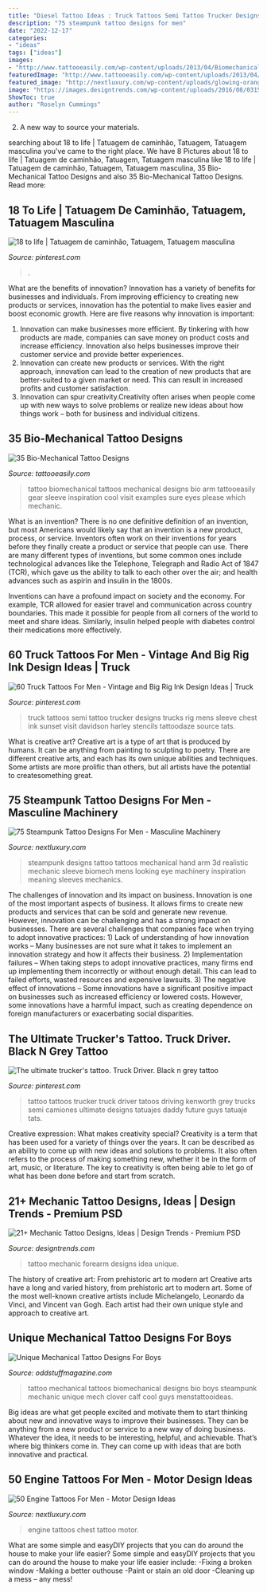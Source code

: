 ```yaml
---
title: "Diesel Tattoo Ideas : Truck Tattoos Semi Tattoo Trucker Designs Trucks Rig Mens Sleeve Chest Ink Sunset Visit Davidson Harley Stencils Tattoodaze Source Tats"
description: "75 steampunk tattoo designs for men"
date: "2022-12-17"
categories:
- "ideas"
tags: ["ideas"]
images:
- "http://www.tattooeasily.com/wp-content/uploads/2013/04/Biomechanical-tattoo-design-10.jpg"
featuredImage: "http://www.tattooeasily.com/wp-content/uploads/2013/04/Biomechanical-tattoo-design-10.jpg"
featured_image: "http://nextluxury.com/wp-content/uploads/glowing-orange-engine-tattoo-male-chest-design-ideas.jpg"
image: "https://images.designtrends.com/wp-content/uploads/2016/08/03154018/Mechanic-Forearm-Tattoo-Idea.jpg"
ShowToc: true
author: "Roselyn Cummings"
---
```



2. A new way to source your materials.

	

		
searching about 18 to life | Tatuagem de caminhão, Tatuagem, Tatuagem masculina you've came to the right place. We have 8 Pictures about 18 to life | Tatuagem de caminhão, Tatuagem, Tatuagem masculina like 18 to life | Tatuagem de caminhão, Tatuagem, Tatuagem masculina, 35 Bio-Mechanical Tattoo Designs and also 35 Bio-Mechanical Tattoo Designs. Read more:
		
    
## 18 To Life | Tatuagem De Caminhão, Tatuagem, Tatuagem Masculina

<img loading=lazy src="https://i.pinimg.com/736x/6b/2a/06/6b2a06a404113e74fae4e9fe53590762.jpg" onerror="this.onerror=null;this.src='https://tse4.mm.bing.net/th?id=OIP.hIS9ZuZ4VWFEOUVORPqXygHaJ4&amp;pid=15.1';" alt="18 to life | Tatuagem de caminhão, Tatuagem, Tatuagem masculina">

_Source: pinterest.com_

>. 

	

What are the benefits of innovation?
Innovation has a variety of benefits for businesses and individuals. From improving efficiency to creating new products or services, innovation has the potential to make lives easier and boost economic growth. Here are five reasons why innovation is important: 
1. Innovation can make businesses more efficient. By tinkering with how products are made, companies can save money on product costs and increase efficiency. Innovation also helps businesses improve their customer service and provide better experiences. 
2. Innovation can create new products or services. With the right approach, innovation can lead to the creation of new products that are better-suited to a given market or need. This can result in increased profits and customer satisfaction. 
3. Innovation can spur creativity.Creativity often arises when people come up with new ways to solve problems or realize new ideas about how things work – both for business and individual citizens.

    
## 35 Bio-Mechanical Tattoo Designs

<img loading=lazy src="http://www.tattooeasily.com/wp-content/uploads/2013/04/Biomechanical-tattoo-design-10.jpg" onerror="this.onerror=null;this.src='https://tse2.mm.bing.net/th?id=OIP.YQZsmzvfXQlv2y068WOVUAHaJ1&amp;pid=15.1';" alt="35 Bio-Mechanical Tattoo Designs">

_Source: tattooeasily.com_

>tattoo biomechanical tattoos mechanical designs bio arm tattooeasily gear sleeve inspiration cool visit examples sure eyes please which mechanic. 

	

What is an invention?
There is no one definitive definition of an invention, but most Americans would likely say that an invention is a new product, process, or service.  Inventors often work on their inventions for years before they finally create a product or service that people can use. 
There are many different types of inventions, but some common ones include technological advances like the Telephone, Telegraph and Radio Act of 1847 (TCR), which gave us the ability to talk to each other over the air; and health advances such as aspirin and insulin in the 1800s. 

Inventions can have a profound impact on society and the economy. For example, TCR allowed for easier travel and communication across country boundaries. This made it possible for people from all corners of the world to meet and share ideas. Similarly, insulin helped people with diabetes control their medications more effectively.

    
## 60 Truck Tattoos For Men - Vintage And Big Rig Ink Design Ideas | Truck

<img loading=lazy src="https://i.pinimg.com/originals/24/1b/27/241b27234b61f1cd9eed28b3d1058bf4.jpg" onerror="this.onerror=null;this.src='https://tse2.mm.bing.net/th?id=OIP.58Hs2YM-yn8JBTY29ijrpQHaHa&amp;pid=15.1';" alt="60 Truck Tattoos For Men - Vintage and Big Rig Ink Design Ideas | Truck">

_Source: pinterest.com_

>truck tattoos semi tattoo trucker designs trucks rig mens sleeve chest ink sunset visit davidson harley stencils tattoodaze source tats. 

	

What is creative art?
Creative art is a type of art that is produced by humans. It can be anything from painting to sculpting to poetry. There are different creative arts, and each has its own unique abilities and techniques. Some artists are more prolific than others, but all artists have the potential to createsomething great.

    
## 75 Steampunk Tattoo Designs For Men - Masculine Machinery

<img loading=lazy src="http://nextluxury.com/wp-content/uploads/malesleeves-steampunk-switch-tattoo.jpg" onerror="this.onerror=null;this.src='https://tse4.mm.bing.net/th?id=OIP.01aDUduZ1NwRJcIsLcmQkwHaHa&amp;pid=15.1';" alt="75 Steampunk Tattoo Designs For Men - Masculine Machinery">

_Source: nextluxury.com_

>steampunk designs tattoo tattoos mechanical hand arm 3d realistic mechanic sleeve biomech mens looking eye machinery inspiration meaning sleeves mechanics. 

	

The challenges of innovation and its impact on business.
Innovation is one of the most important aspects of business. It allows firms to create new products and services that can be sold and generate new revenue. However, innovation can be challenging and has a strong impact on businesses. There are several challenges that companies face when trying to adopt innovative practices: 1) Lack of understanding of how innovation works – Many businesses are not sure what it takes to implement an innovation strategy and how it affects their business. 2) Implementation failures – When taking steps to adopt innovative practices, many firms end up implementing them incorrectly or without enough detail. This can lead to failed efforts, wasted resources and expensive lawsuits. 3) The negative effect of innovations – Some innovations have a significant positive impact on businesses such as increased efficiency or lowered costs. However, some innovations have a harmful impact, such as creating dependence on foreign manufacturers or exacerbating social disparities.

    
## The Ultimate Trucker&#039;s Tattoo. Truck Driver. Black N Grey Tattoo

<img loading=lazy src="https://s-media-cache-ak0.pinimg.com/736x/c8/1b/c6/c81bc639666f419e172546b6dfd727ce.jpg" onerror="this.onerror=null;this.src='https://tse3.mm.bing.net/th?id=OIP.6EIRbaVI3vsoGpQnlltBWgHaJ4&amp;pid=15.1';" alt="The ultimate trucker&#039;s tattoo. Truck Driver. Black n grey tattoo">

_Source: pinterest.com_

>tattoo tattoos trucker truck driver tatoos driving kenworth grey trucks semi camiones ultimate designs tatuajes daddy future guys tatuaje tats. 

	

Creative expression: What makes creativity special?
Creativity is a term that has been used for a variety of things over the years. It can be described as an ability to come up with new ideas and solutions to problems. It also often refers to the process of making something new, whether it be in the form of art, music, or literature. The key to creativity is often being able to let go of what has been done before and start from scratch.

    
## 21+ Mechanic Tattoo Designs, Ideas | Design Trends - Premium PSD

<img loading=lazy src="https://images.designtrends.com/wp-content/uploads/2016/08/03154018/Mechanic-Forearm-Tattoo-Idea.jpg" onerror="this.onerror=null;this.src='https://tse1.mm.bing.net/th?id=OIP.HV6dzv8V2hjuTWNS34rfhAHaJQ&amp;pid=15.1';" alt="21+ Mechanic Tattoo Designs, Ideas | Design Trends - Premium PSD">

_Source: designtrends.com_

>tattoo mechanic forearm designs idea unique. 

	

The history of creative art: From prehistoric art to modern art
Creative arts have a long and varied history, from prehistoric art to modern art. Some of the most well-known creative artists include Michelangelo, Leonardo da Vinci, and Vincent van Gogh. Each artist had their own unique style and approach to creative art.

    
## Unique Mechanical Tattoo Designs For Boys

<img loading=lazy src="https://oddstuffmagazine.com/wp-content/uploads/2013/09/Bio-mechanical-Tattoo-23-532x800.jpg" onerror="this.onerror=null;this.src='https://tse3.mm.bing.net/th?id=OIP.gpp_XO8qPoD4Y_nLWlA-RQHaLI&amp;pid=15.1';" alt="Unique Mechanical Tattoo Designs For Boys">

_Source: oddstuffmagazine.com_

>tattoo mechanical tattoos biomechanical designs bio boys steampunk mechanic unique mech clover calf cool guys menstattooideas. 

	

Big ideas are what get people excited and motivate them to start thinking about new and innovative ways to improve their businesses. They can be anything from a new product or service to a new way of doing business. Whatever the idea, it needs to be interesting, helpful, and achievable. That’s where big thinkers come in. They can come up with ideas that are both innovative and practical.

    
## 50 Engine Tattoos For Men - Motor Design Ideas

<img loading=lazy src="http://nextluxury.com/wp-content/uploads/glowing-orange-engine-tattoo-male-chest-design-ideas.jpg" onerror="this.onerror=null;this.src='https://tse1.mm.bing.net/th?id=OIP.zWxwuozpkazDpB1Uvj-pRAHaHa&amp;pid=15.1';" alt="50 Engine Tattoos For Men - Motor Design Ideas">

_Source: nextluxury.com_

>engine tattoos chest tattoo motor. 

	

What are some simple and easyDIY projects that you can do around the house to make your life easier?
Some simple and easyDIY projects that you can do around the house to make your life easier include: 
-Fixing a broken window 
-Making a better outhouse 
-Paint or stain an old door 
-Cleaning up a mess – any mess!

